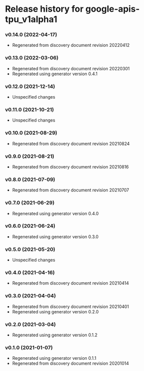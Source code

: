 # Release history for google-apis-tpu_v1alpha1

### v0.14.0 (2022-04-17)

* Regenerated from discovery document revision 20220412

### v0.13.0 (2022-03-06)

* Regenerated from discovery document revision 20220301
* Regenerated using generator version 0.4.1

### v0.12.0 (2021-12-14)

* Unspecified changes

### v0.11.0 (2021-10-21)

* Unspecified changes

### v0.10.0 (2021-08-29)

* Regenerated from discovery document revision 20210824

### v0.9.0 (2021-08-21)

* Regenerated from discovery document revision 20210816

### v0.8.0 (2021-07-09)

* Regenerated from discovery document revision 20210707

### v0.7.0 (2021-06-29)

* Regenerated using generator version 0.4.0

### v0.6.0 (2021-06-24)

* Regenerated using generator version 0.3.0

### v0.5.0 (2021-05-20)

* Unspecified changes

### v0.4.0 (2021-04-16)

* Regenerated from discovery document revision 20210414

### v0.3.0 (2021-04-04)

* Regenerated from discovery document revision 20210401
* Regenerated using generator version 0.2.0

### v0.2.0 (2021-03-04)

* Regenerated using generator version 0.1.2

### v0.1.0 (2021-01-07)

* Regenerated using generator version 0.1.1
* Regenerated from discovery document revision 20201014

